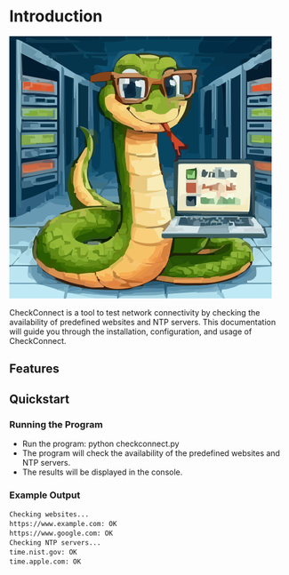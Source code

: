 # Introduction

![CheckConnect Logo](assets/images/logo.svg)

CheckConnect is a tool to test network connectivity by checking the availability of predefined websites and NTP servers. This documentation will guide you through the installation, configuration, and usage of CheckConnect.

## Features

## Quickstart

### Running the Program

- Run the program: python checkconnect.py
- The program will check the availability of the predefined websites and NTP servers.
- The results will be displayed in the console.

### Example Output

```bash
Checking websites...
https://www.example.com: OK
https://www.google.com: OK
Checking NTP servers...
time.nist.gov: OK
time.apple.com: OK
```
